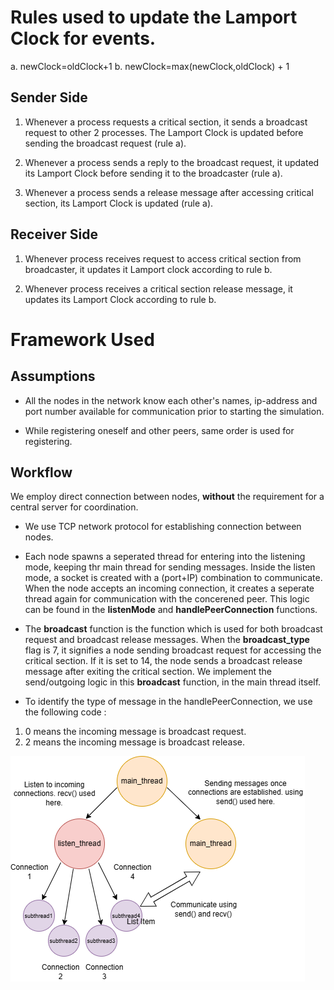 # Rules used to update the Lamport Clock for events.
a. newClock=oldClock+1
b. newClock=max(newClock,oldClock) + 1
## Sender Side
1. Whenever a process requests a critical section, it sends a broadcast request to other 2 processes. The Lamport Clock is updated before sending the broadcast request (rule a).

2. Whenever a process sends a reply to the broadcast request, it updated its Lamport Clock before sending it to the broadcaster (rule a).

3. Whenever a process sends a release message after accessing critical section, its Lamport Clock is updated (rule a).

## Receiver Side
1. Whenever process receives request to access critical section from broadcaster, it updates it Lamport clock according to rule b.

2. Whenever process receives a critical section release message, it updates its Lamport Clock according to rule b.

# Framework Used

## Assumptions
* All the nodes in the network know each other's names, ip-address and port number available for communication prior to starting the simulation.

* While registering oneself and other peers, same order is used for registering.

## Workflow

We employ direct connection between nodes, **without** the requirement for a central server for coordination.

* We use TCP network protocol for establishing connection between nodes.

* Each node spawns a seperated thread for entering into the listening mode, keeping thr main thread for sending messages. Inside the listen mode, a socket is created with a (port+IP) combination to communicate. When the node accepts an incoming connection, it creates a seperate thread again for communication with the concerened peer. This logic can be found in the **listenMode** and **handlePeerConnection** functions.

* The **broadcast** function is the function which is used for both broadcast request and broadcast release messages. When the **broadcast_type** flag is 7, it signifies a node sending broadcast request for accessing the critical section. If it is set to 14, the node sends a broadcast release message after exiting the critical section. We implement the send/outgoing logic in this **broadcast** function, in the main thread itself.
* To identify the type of message in the handlePeerConnection, we use the following code :
1. 0 means the incoming message is broadcast request.
2. 2 means the incoming message is broadcast release.


![Hello](cc_workflow.png)




